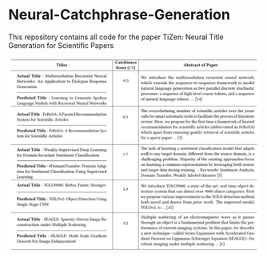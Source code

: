 # Neural-Catchphrase-Generation

This repository contains all code for the paper TiZen: Neural Title Generation for Scientific Papers


![](titles.png)
